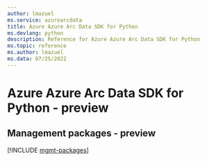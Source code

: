 ```yaml
---
author: lmazuel
ms.service: azurearcdata
title: Azure Azure Arc Data SDK for Python
ms.devlang: python
description: Reference for Azure Azure Arc Data SDK for Python
ms.topic: reference
ms.author: lmazuel
ms.data: 07/25/2022
---
```

# Azure Azure Arc Data SDK for Python - preview

## Management packages - preview
[!INCLUDE [mgmt-packages](azure-arc-data-mgmt-index.md)]